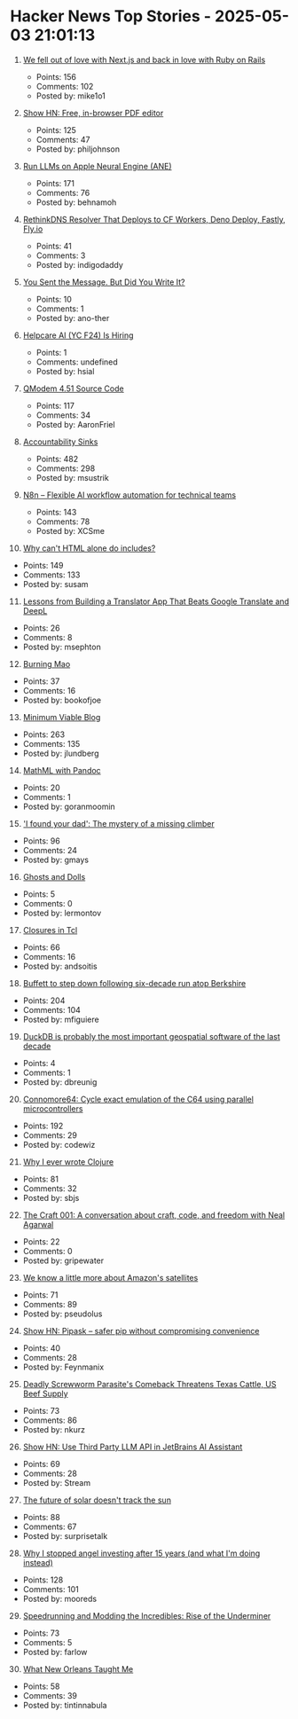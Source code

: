 # Hacker News Top Stories - 2025-05-03 21:01:13

1. [We fell out of love with Next.js and back in love with Ruby on Rails](https://hardcover.app/blog/part-1-how-we-fell-out-of-love-with-next-js-and-back-in-love-with-ruby-on-rails-inertia-js)
   - Points: 156
   - Comments: 102
   - Posted by: mike1o1

2. [Show HN: Free, in-browser PDF editor](https://breezepdf.com)
   - Points: 125
   - Comments: 47
   - Posted by: philjohnson

3. [Run LLMs on Apple Neural Engine (ANE)](https://github.com/Anemll/Anemll)
   - Points: 171
   - Comments: 76
   - Posted by: behnamoh

4. [RethinkDNS Resolver That Deploys to CF Workers, Deno Deploy, Fastly, Fly.io](https://github.com/serverless-dns/serverless-dns)
   - Points: 41
   - Comments: 3
   - Posted by: indigodaddy

5. [You Sent the Message. But Did You Write It?](https://davidduncan.substack.com/p/you-sent-the-message-but-did-you)
   - Points: 10
   - Comments: 1
   - Posted by: ano-ther

6. [Helpcare AI (YC F24) Is Hiring](https://docs.google.com/forms/d/e/1FAIpQLScpzOyP_mk3muEpbKrnW8UTZB_yP5SJwjbeT8_6A6fhdvpJCg/viewform?usp=preview)
   - Points: 1
   - Comments: undefined
   - Posted by: hsial

7. [QModem 4.51 Source Code](https://github.com/AaronFriel/qmodem-4.51)
   - Points: 117
   - Comments: 34
   - Posted by: AaronFriel

8. [Accountability Sinks](https://250bpm.substack.com/p/accountability-sinks)
   - Points: 482
   - Comments: 298
   - Posted by: msustrik

9. [N8n – Flexible AI workflow automation for technical teams](https://n8n.io/)
   - Points: 143
   - Comments: 78
   - Posted by: XCSme

10. [Why can't HTML alone do includes?](https://frontendmasters.com/blog/seeking-an-answer-why-cant-html-alone-do-includes/)
   - Points: 149
   - Comments: 133
   - Posted by: susam

11. [Lessons from Building a Translator App That Beats Google Translate and DeepL](https://dingyu.me/blog/lessons-translator-app-beats-google-translate-deepl)
   - Points: 26
   - Comments: 8
   - Posted by: msephton

12. [Burning Mao](https://granta.com/burning-mao/)
   - Points: 37
   - Comments: 16
   - Posted by: bookofjoe

13. [Minimum Viable Blog](https://ostwilkens.se/blog/setting-up-blog)
   - Points: 263
   - Comments: 135
   - Posted by: jlundberg

14. [MathML with Pandoc](https://leancrew.com/all-this/2025/05/mathml-with-pandoc/)
   - Points: 20
   - Comments: 1
   - Posted by: goranmoomin

15. ['I found your dad': The mystery of a missing climber](https://www.espn.com/olympics/story/_/id/44690603/bill-stampfl-missing-climber-peru-huascaran)
   - Points: 96
   - Comments: 24
   - Posted by: gmays

16. [Ghosts and Dolls](https://thelampmagazine.com/issues/issue-27/ghosts-and-dolls)
   - Points: 5
   - Comments: 0
   - Posted by: lermontov

17. [Closures in Tcl](https://world-playground-deceit.net/blog/2024/10/tcl-closures.html)
   - Points: 66
   - Comments: 16
   - Posted by: andsoitis

18. [Buffett to step down following six-decade run atop Berkshire](https://www.bloomberg.com/news/articles/2025-05-03/warren-buffett-to-step-down-from-berkshire-hathaway-at-year-end)
   - Points: 204
   - Comments: 104
   - Posted by: mfiguiere

19. [DuckDB is probably the most important geospatial software of the last decade](https://www.dbreunig.com/2025/05/03/duckdb-is-the-most-impactful-geospatial-software-in-a-decade.html)
   - Points: 4
   - Comments: 1
   - Posted by: dbreunig

20. [Connomore64: Cycle exact emulation of the C64 using parallel microcontrollers](https://github.com/c1570/Connomore64)
   - Points: 192
   - Comments: 29
   - Posted by: codewiz

21. [Why I ever wrote Clojure](https://thesoftwarephilosopher.com/blog/2025-05-03-why-i-ever-wrote-clojure.html)
   - Points: 81
   - Comments: 32
   - Posted by: sbjs

22. [The Craft 001: A conversation about craft, code, and freedom with Neal Agarwal](https://www.workingtheorys.com/p/the-craft-neal-agarwal)
   - Points: 22
   - Comments: 0
   - Posted by: gripewater

23. [We know a little more about Amazon's satellites](https://arstechnica.com/space/2025/05/we-finally-know-a-little-more-about-amazons-super-secret-satellites/)
   - Points: 71
   - Comments: 89
   - Posted by: pseudolus

24. [Show HN: Pipask – safer pip without compromising convenience](https://github.com/feynmanix/pipask)
   - Points: 40
   - Comments: 28
   - Posted by: Feynmanix

25. [Deadly Screwworm Parasite's Comeback Threatens Texas Cattle, US Beef Supply](http://www.bloomberg.com/news/features/2025-05-02/deadly-screwworm-parasite-s-comeback-threatens-texas-cattle-us-beef-supply)
   - Points: 73
   - Comments: 86
   - Posted by: nkurz

26. [Show HN: Use Third Party LLM API in JetBrains AI Assistant](https://github.com/Stream29/ProxyAsLocalModel)
   - Points: 69
   - Comments: 28
   - Posted by: Stream

27. [The future of solar doesn't track the sun](https://terraformindustries.wordpress.com/2025/04/29/the-future-of-solar-doesnt-track-the-sun/)
   - Points: 88
   - Comments: 67
   - Posted by: surprisetalk

28. [Why I stopped angel investing after 15 years (and what I'm doing instead)](https://halletecco.substack.com/p/why-i-stopped-angel-investing-after)
   - Points: 128
   - Comments: 101
   - Posted by: mooreds

29. [Speedrunning and Modding the Incredibles: Rise of the Underminer](https://farlow.dev/2025/05/02/rotu)
   - Points: 73
   - Comments: 5
   - Posted by: farlow

30. [What New Orleans Taught Me](https://commonedge.org/what-new-orleans-taught-me/)
   - Points: 58
   - Comments: 39
   - Posted by: tintinnabula

